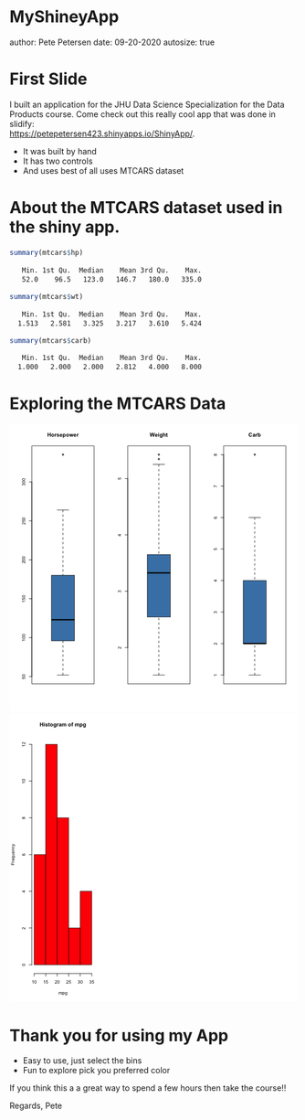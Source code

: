MyShineyApp
========================================================
author: Pete Petersen
date: 09-20-2020
autosize: true

First Slide
========================================================

I built an application for the JHU Data Science Specialization for the Data Products course.  Come check out this really cool app that was done in slidify:    
 <https://petepetersen423.shinyapps.io/ShinyApp/>.

- It was built by hand
- It has two controls
- And uses best of all uses MTCARS dataset

About the MTCARS dataset used in the shiny app.
========================================================


```r
summary(mtcars$hp)
```

```
   Min. 1st Qu.  Median    Mean 3rd Qu.    Max. 
   52.0    96.5   123.0   146.7   180.0   335.0 
```

```r
summary(mtcars$wt)
```

```
   Min. 1st Qu.  Median    Mean 3rd Qu.    Max. 
  1.513   2.581   3.325   3.217   3.610   5.424 
```

```r
summary(mtcars$carb)
```

```
   Min. 1st Qu.  Median    Mean 3rd Qu.    Max. 
  1.000   2.000   2.000   2.812   4.000   8.000 
```

Exploring the MTCARS Data
========================================================

![plot of chunk unnamed-chunk-2](MyShineyApp-figure/unnamed-chunk-2-1.png)![plot of chunk unnamed-chunk-2](MyShineyApp-figure/unnamed-chunk-2-2.png)

Thank you for using my App
========================================================

- Easy to use, just select the bins  
- Fun to explore pick you preferred color  

If you think this a a great way to spend a few hours then take the course!!

Regards,
  Pete
